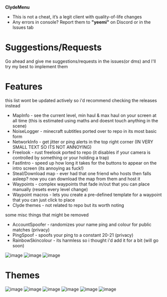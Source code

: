 **ClydeMenu**  
- This is not a cheat, it’s a legit client with quality-of-life changes
- Any errors in console? Report them to **"yeemi"** on Discord or in the Issues tab

# Suggestions/Requests  
Go ahead and give me suggestions/requests in the issues(or dms) and I'll try my best to implement them

# Features
this list wont be updated actively so i'd recommend checking the releases instead
- MapInfo - see the current level, min haul & max haul on your screen at all time (this is estimated using maths and doesnt touch anything in the scene)
- NoiseLogger - minecraft subtitles ported over to repo in its most basic form
- NetworkInfo - get jitter or ping alerts in the top right corner (IN VERY SMALL TEXT SO ITS NOT ANNOYING)
- Freelook - rust freelook ported to repo (it disables if your camera is controlled by something or your holding a trap)
- FastIntro - speed up how long it takes for the buttons to appear on the intro screen (its annoying as fuck!)
- Steal/Download map - ever had that one friend who hosts then falls asleep? now you can download the map from them and host it
- Waypoints - complex waypoints that fade in/out that you can place manually (resets every level change)
- Waypoint macros - lets you create a pre-defined template for a waypoint that you can just click to place
- Clyde themes - not related to repo but its worth noting

some misc things that might be removed
- AccountSpoofer - randomizes your name ping and colour for public matches (privacy)
- PingSpoof - spoofs your ping to a constant 20-21 (privacy)
- RainbowSkincolour - its harmless so i thought i'd add it for a bit (will go soon)

![image](https://github.com/user-attachments/assets/0de14659-3d6e-4ea9-a218-744372fe61a5)
![image](https://github.com/user-attachments/assets/ca6c2c2e-757f-458a-92a4-d0512592135f)
![image](https://github.com/user-attachments/assets/d171b7d1-a3a1-4feb-9dd1-21848c8558ea)

# Themes

![image](https://github.com/user-attachments/assets/0f4ea27c-7d78-45ed-bead-144c5e200265)
![image](https://github.com/user-attachments/assets/afddb6a8-433e-4d52-a0c7-24f38e16b67a)
![image](https://github.com/user-attachments/assets/42758f4f-cab1-411c-9b0c-755f58137722)
![image](https://github.com/user-attachments/assets/52241ef9-192d-4ea6-8bcf-8e35b2b4aded)
![image](https://github.com/user-attachments/assets/4d0deecf-3e90-4ca4-93a3-6e8fc5a86ace)
![image](https://github.com/user-attachments/assets/6c5d38ba-15ca-4a90-a755-d7e55564a2c4)
